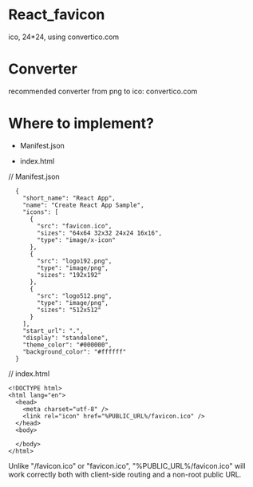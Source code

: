 # React_favicon
ico, 24*24, using convertico.com


# Converter

recommended converter from png to ico:  convertico.com


# Where to implement?

* Manifest.json

* index.html

// Manifest.json

      {
        "short_name": "React App",
        "name": "Create React App Sample",
        "icons": [
          {
            "src": "favicon.ico",
            "sizes": "64x64 32x32 24x24 16x16",
            "type": "image/x-icon"
          },
          {
            "src": "logo192.png",
            "type": "image/png",
            "sizes": "192x192"
          },
          {
            "src": "logo512.png",
            "type": "image/png",
            "sizes": "512x512"
          }
        ],
        "start_url": ".",
        "display": "standalone",
        "theme_color": "#000000",
        "background_color": "#ffffff"
      }
      
// index.html

    <!DOCTYPE html>
    <html lang="en">
      <head>
        <meta charset="utf-8" />
        <link rel="icon" href="%PUBLIC_URL%/favicon.ico" />
      </head>
      <body>
      
      </body>
    </html>
      
  Unlike "/favicon.ico" or "favicon.ico", "%PUBLIC_URL%/favicon.ico" will
  work correctly both with client-side routing and a non-root public URL.




